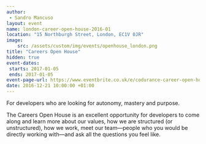 ```yaml
---
author: 
 - Sandro Mancuso
layout: event
name: london-career-open-house-2016-01
location: "15 Northburgh Street, London, EC1V 0JR"
image:
    src: /assets/custom/img/events/openhouse_london.png
title: "Careers Open House"
hidden: true
event-dates: 
 starts: 2017-01-05
 ends: 2017-01-05
event-page-url: https://www.eventbrite.co.uk/e/codurance-career-open-house-tickets-30518697245
date: 2016-12-21 10:00:00 +01:00
---
```


For developers who are looking for autonomy, mastery and purpose.

The Careers Open House is an excellent opportunity for developers to come along and learn more about our values, how we are structured (or unstructured), how we work, meet our team—people who you would be directly working with—and ask all the questions you feel like.
